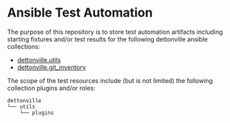 
# Ansible Test Automation

The purpose of this repository is to store test automation artifacts including starting fixtures and/or test results 
for the following dettonville ansible collections:

- [dettonville.utils](https://github.com/dettonville/ansible-utils)
- [dettonville.git_inventory](https://github.com/dettonville/ansible-git-inventory)

The scope of the test resources include (but is not limited) the following collection plugins and/or roles:

```output
dettonville
└── utils
    └── plugins
```
